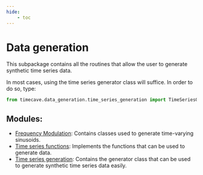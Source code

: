 ```yaml
---
hide:
    - toc
---
```


# Data generation

This subpackage contains all the routines that allow the user to generate synthetic time series data.

In most cases, using the time series generator class will suffice. In order to do so, type:

```py
from timecave.data_generation.time_series_generation import TimeSeriesGenerator
```

## Modules:
- [Frequency Modulation](frequency_modulation/index.md): Contains classes used to generate time-varying sinusoids.
- [Time series functions](time_series_functions/index.md): Implements the functions that can be used to generate data.
- [Time series generation](time_series_generation/index.md): Contains the generator class that can be used to generate synthetic time series data easily.